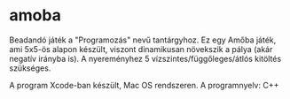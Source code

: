 # amoba
Beadandó játék a "Programozás" nevű tantárgyhoz. Ez egy Amőba játék, ami 5x5-ös alapon készült, viszont dinamikusan növekszik a pálya (akár negatív irányba is). A nyereményhez 5 vízszintes/függőleges/átlós kitöltés szükséges.

A program Xcode-ban készült, Mac OS rendszeren.
A programnyelv: C++
